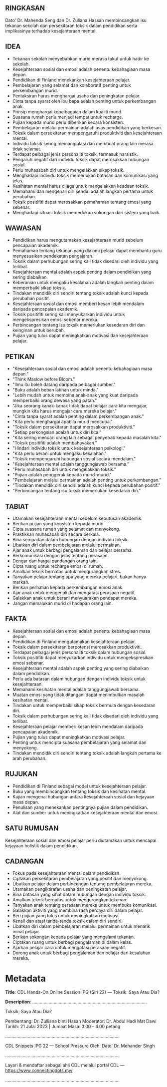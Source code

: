 ## RINGKASAN
Dato' Dr. Mahenda Seng dan Dr. Zuliana Hassan membincangkan isu tekanan sekolah dan persekitaran toksik dalam pendidikan serta implikasinya terhadap kesejahteraan mental.

## IDEA
- Tekanan sekolah menyebabkan murid merasa takut untuk hadir ke sekolah.
- Kesejahteraan sosial dan emosi adalah penentu kebahagiaan masa depan.
- Pendidikan di Finland menekankan kesejahteraan pelajar.
- Pembelajaran yang selamat dan kolaboratif penting untuk perkembangan murid.
- Pentaksiran harus menghargai usaha dan peningkatan pelajar.
- Cinta tanpa syarat oleh ibu bapa adalah penting untuk perkembangan anak.
- Prinsip menghargai kepelbagaian dalam kualiti murid.
- Suasana rumah perlu menjadi tempat untuk recharge.
- Pujian kepada murid perlu diberikan secara konsisten.
- Pembelajaran melalui permainan adalah asas pendidikan yang berkesan.
- Toksik dalam persekitaran mempengaruhi produktiviti dan kesejahteraan mental.
- Individu toksik sering memanipulasi dan membuat orang lain merasa tidak selamat.
- Terdapat pelbagai jenis personaliti toksik, termasuk narsistik.
- Pengaruh negatif dari individu toksik dapat merosakkan hubungan sosial.
- Perlu muhasabah diri untuk mengelakkan sikap toksik.
- Menghadapi individu toksik memerlukan batasan dan komunikasi yang jelas.
- Kesihatan mental harus dijaga untuk mengelakkan keadaan toksik.
- Memahami dan mengenali diri sendiri adalah langkah pertama untuk perubahan.
- Toksik positifiti dapat merosakkan pemahaman tentang emosi yang sebenar.
- Menghadapi situasi toksik memerlukan sokongan dari sistem yang baik.

## WAWASAN
- Pendidikan harus mengutamakan kesejahteraan murid sebelum pencapaian akademik.
- Pemahaman tentang tekanan yang dialami pelajar dapat membantu guru menyesuaikan pendekatan pengajaran.
- Toksik dalam perhubungan sering kali tidak disedari oleh individu yang terlibat.
- Kesejahteraan mental adalah aspek penting dalam pendidikan yang sering diabaikan.
- Keberanian untuk mengaku kesalahan adalah langkah penting dalam memperbaiki sikap toksik.
- Tindakan mendidik diri sendiri tentang toksik adalah kunci kepada perubahan positif.
- Kesejahteraan sosial dan emosi memberi kesan lebih mendalam daripada pencapaian akademik.
- Toksik positifiti sering kali menyukarkan individu untuk mengekspresikan emosi sebenar mereka.
- Perbincangan tentang isu toksik memerlukan kesedaran diri dan keinginan untuk berubah.
- Pujian yang tulus dapat meningkatkan motivasi dan kesejahteraan pelajar.

## PETIKAN
- "Kesejahteraan sosial dan emosi adalah penentu kebahagiaan masa depan."
- "Think Maslow before Bloom."
- "Ilmu itu boleh datang daripada pelbagai sumber."
- "Buku adalah beban latihan untuk minda."
- "Lebih mudah untuk membina anak-anak yang kuat daripada memperbaiki orang dewasa yang patah."
- "Jika seorang kanak-kanak tidak dapat belajar cara kita mengajar, mungkin kita harus mengajar cara mereka belajar."
- "Cinta tanpa syarat adalah penting dalam perkembangan anak."
- "Kita perlu menghargai apabila murid mencuba."
- "Toksik dalam persekitaran dapat merosakkan produktiviti."
- "Setiap perkongsian adalah untuk diri kita."
- "Kita sering mencari orang lain sebagai penyebab kepada masalah kita."
- "Toksik positifiti adalah membahayakan."
- "Hindari individu toksik untuk kesejahteraan psikologi."
- "Kita perlu berani untuk mengaku kesalahan."
- "Toksik mempengaruhi hubungan sosial secara mendalam."
- "Kesejahteraan mental adalah tanggungjawab bersama."
- "Perlu muhasabah diri untuk mengelakkan toksik."
- "Pujian adalah penggerak kepada murid-murid."
- "Pembelajaran melalui permainan adalah penting untuk perkembangan."
- "Tindakan mendidik diri sendiri adalah kunci kepada perubahan positif."
- "Perbincangan tentang isu toksik memerlukan kesedaran diri."

## TABIAT
- Utamakan kesejahteraan mental sebelum keputusan akademik.
- Berikan pujian yang konsisten kepada murid.
- Cipta suasana rumah yang selamat dan menyokong.
- Praktikkan muhasabah diri secara berkala.
- Bina sempadan dalam hubungan dengan individu toksik.
- Libatkan diri dalam pembelajaran melalui permainan.
- Ajar anak untuk berbagi pengalaman dan belajar bersama.
- Berkomunikasi dengan jelas tentang perasaan.
- Dengar dan hargai pandangan orang lain.
- Cipta ruang untuk recharge emosi di rumah.
- Amalkan teknik bernafas untuk mengurangkan stres.
- Tanyakan pelajar tentang apa yang mereka pelajari, bukan hanya markah.
- Berikan perhatian kepada perkembangan emosi anak.
- Ajar anak untuk mengenali dan mengatasi perasaan negatif.
- Galakkan anak untuk berani menyuarakan pendapat mereka.
- Jangan memalukan murid di hadapan orang lain.
  
## FAKTA
- Kesejahteraan sosial dan emosi adalah penentu kebahagiaan masa depan.
- Pendidikan di Finland mengutamakan kesejahteraan pelajar.
- Toksik dalam persekitaran berpotensi merosakkan produktiviti.
- Terdapat pelbagai jenis personaliti toksik dalam hubungan sosial.
- Toksik positifiti dapat menyukarkan individu untuk mengekspresikan emosi sebenar.
- Kesejahteraan mental adalah aspek penting yang sering diabaikan dalam pendidikan.
- Perlu ada batasan dalam hubungan dengan individu toksik untuk kesejahteraan.
- Memahami kesihatan mental adalah tanggungjawab bersama.
- Muatan emosi yang tidak ditangani dapat menimbulkan masalah kesihatan mental.
- Tindakan untuk memperbaiki sikap toksik bermula dengan kesedaran diri.
- Toksik dalam perhubungan sering kali tidak disedari oleh individu yang terlibat.
- Kesejahteraan pelajar memberi kesan lebih mendalam daripada pencapaian akademik.
- Pujian yang tulus dapat meningkatkan motivasi pelajar.
- Penting untuk mencipta suasana pembelajaran yang selamat dan menyokong.
- Tindakan mendidik diri sendiri tentang toksik adalah langkah pertama ke arah perubahan.

## RUJUKAN
- Pendidikan di Finland sebagai model untuk kesejahteraan pelajar.
- Buku yang membincangkan tentang toksik dan kesihatan mental.
- Kajian mengenai hubungan antara kesejahteraan sosial dan kejayaan masa depan.
- Penulisan yang menekankan pentingnya pujian dalam pendidikan.
- Alat dan sumber untuk meningkatkan kesejahteraan mental dan emosi.

## SATU RUMUSAN
Kesejahteraan sosial dan emosi pelajar perlu diutamakan untuk mencapai kejayaan holistik dalam pendidikan.

## CADANGAN
- Fokus pada kesejahteraan mental dalam pendidikan.
- Ciptakan persekitaran pembelajaran yang positif dan menyokong.
- Libatkan pelajar dalam perbincangan tentang pembelajaran mereka.
- Utamakan pengiktirafan usaha dan peningkatan pelajar.
- Bina batasan yang sihat dalam hubungan dengan individu toksik.
- Amalkan teknik bernafas untuk mengurangkan tekanan.
- Tanyakan anak tentang perasaan mereka untuk membuka komunikasi.
- Galakkan aktiviti yang membina rasa percaya diri dalam pelajar.
- Beri pujian yang tulus untuk meningkatkan motivasi.
- Kenali dan atasi tanda-tanda toksik dalam diri sendiri.
- Libatkan diri dalam pembelajaran melalui permainan untuk menarik minat pelajar.
- Berikan sokongan kepada pelajar yang mengalami tekanan.
- Ciptakan ruang untuk berbagi pengalaman di dalam kelas.
- Ajarkan pelajar cara untuk mengatasi perasaan negatif.
- Dorong anak untuk berbagi pengalaman dan belajar dari kesalahan mereka.

# Metadata
**Title**: CDL Hands-On Online Session IPG (Siri 22) — Toksik: Saya Atau Dia?

**Description**: ...........................................................................................

Toksik: Saya Atau Dia?

Pembentang: Dr. Zulliana binti Hasan
Moderator: Dr. Abdul Hadi Mat Dawi 
Tarikh: 21 Julai 2023   |   Jumaat
Masa: 3.00 - 4.00 petang

...........................................................................................

CDL Snippets IPG 22 — School Pressure
Oleh: Dato' Dr. Mehander Singh

...........................................................................................

Layari & mendaftar sebagai ahli CDL melalui portal CDL — https://www.connectingdots.my/

...........................................................................................